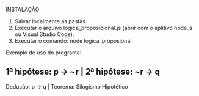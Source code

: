 INSTALAÇÃO

1. Salvar localmente as pastas.
2. Executar o arquivo logica_proposicional.js (abrir com o aplitivo node.js ou Visual Studio Code).
3. Executar o comando: node logica_proposional.

Exemplo de uso do programa:

1ª hipótese: p -> ~r  |
2ª hipótese: ~r -> q
------------------------------
Dedução: p -> q |
Teorema: Silogismo Hipotético
